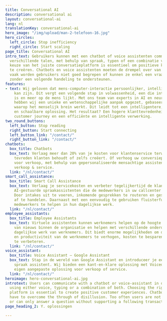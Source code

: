 ```yaml
---
title: Conversational AI
description: conversational ai
layout: conversational-ai
lang: nl
translationKey: conversational-ai
hero_image: "/img/upload/man-2-telefoon-16.jpg"
hero_circles:
  left_circle: Stop inefficiency
  right_circle: Start scaling
page_title: Conversational AI
intro_text: Gebruikers kunnen met een chatbot of voice assistenten communiceren in
  verschillende talen, met behulp van spraak, typen of een combinatie van beide. De
  keuze van het juiste conversatieplatform is essentieel om positieve klantervaringen
  te creëren. Chatbots en voice assistenten moeten de drempel over van onbegrip. Te
  vaak worden gebruikers niet goed begrepen of kunnen ze enkel een vraag beantwoorden
  zonder een volgende handeling te ondersteunen.
features:
- text: Wij geloven dat mens-computer-interactie persoonlijker, intelligenter en bevredigender
    kan zijn. Dit vergt een volgende stap in volwassenheid, een die intelligenter
    is en meer op de mens lijkt. Met ons team van experts in AI en neurolinguïstiek
    hebben wij een unieke en wetenschappelijke aanpak opgezet, gebaseerd op de manier
    waarop het menselijk brein werkt. Dit leidt tot een intelligentere, dynamischere
    en schaalbare oplossing. Het resultaat? Een hogere klanttevredenheid, een verbeterde
    customer journey en een efficiënte en intelligente verwerking.
two_round_buttons:
  left_button: Stop reading
  right_button: Start connecting
  left_button_link: "/contact/"
  right_button_link: "/contact/"
chatbots:
  box_title: Chatbots
  box_text: Verlaag meer dan 20% van je kosten voor klantenservice terwijl je meer
    tevreden klanten behoudt of zelfs creëert. Of verhoog uw conversiepercentages
    voor verkoop, met behulp van gepersonaliseerde mensachtige assistenten. Support
    verkoop & service.
  link: "/nl/contact/"
smart_call_assistance:
  box_title: Smart Call Assistance
  box_text: Verlaag je servicekosten en verbeter tegelijkertijd de klantervaring.
    AI-gestuurde spraakassistenten die de medewerkers in uw callcenter ondersteunen.
    Door intakes uit te voeren, inkomende gesprekken te routeren en gesprekken daadwerkelijk
    af te handelen. Daarnaast met een eenvoudig te gebruiken fluisterfunctie om de
    medewerkers te helpen in hun dagelijkse werk.
  link: "/nl/contact/"
employee_assistants:
  box_title: Employee Assistants
  box_text: Virtuele assistenten kunnen werknemers helpen op de hoogte te blijven
    van nieuws binnen de organisatie en helpen met verschillende onderdelen van het
    dagelijkse werk van werknemers. Dit biedt enorme mogelijkheden om de tevredenheid
    en productiviteit van de werknemers te verhogen, kosten te besparen en de kwaliteit
    te verbeteren.
  link: "/nl/contact/"
voice_assistant:
  box_title: Voice Assistant – Google Assistant
  box_text: Stap in de wereld van Google Assistant en introduceer je eerste AI-gestuurde
    spraak assistent. Wij bieden een kant-en-klare oplossing met Voicedomein. Of je
    eigen aangepaste oplossing voor verkoop of service.
  link: "/nl/contact/"
heroimage: hero-conversational-ai.jpg
introtext: Users can communicate with a chatbot or voice-assistant in different languages,
  using either voice, typing or a combination of both. Choosing the right conversational
  platform is essential to create positive customer experiences. Chatbots and voice-assistants
  have to overcome the through of disillusion. Too often users are not properly understood
  or can only answer a question without supporting a following transactions.
page_heading_2: Y. oplossingen

---
```

